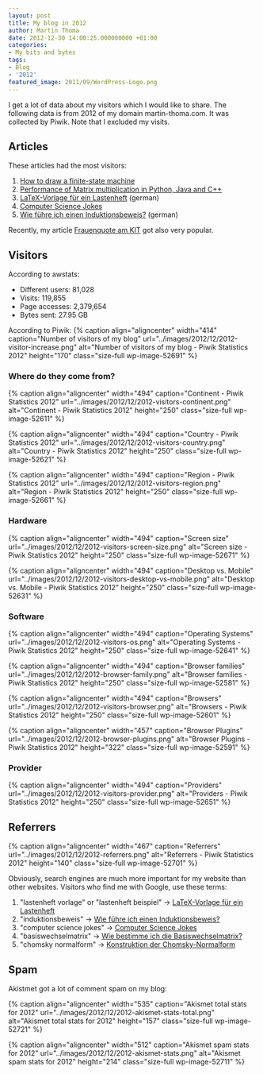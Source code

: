 ```yaml
---
layout: post
title: My blog in 2012
author: Martin Thoma
date: 2012-12-30 14:00:25.000000000 +01:00
categories:
- My bits and bytes
tags:
- Blog
- '2012'
featured_image: 2011/09/WordPress-Logo.png
---
```

I get a lot of data about my visitors which I would like to share. The following data is from 2012 of my domain martin-thoma.com. It was collected by Piwik. Note that I excluded my visits.

<h2>Articles</h2>
These articles had the most visitors:
<ol>
  <li><a href="../how-to-draw-a-finite-state-machine/">How to draw a finite-state machine</a></li>
  <li><a href="../matrix-multiplication-python-java-cpp/">Performance of Matrix multiplication in Python, Java and C++</a></li>
  <li><a href="../latex-vorlage-fur-ein-lastenheft/">LaTeX-Vorlage f&uuml;r ein Lastenheft</a> (german)</li>
  <li><a href="../computer-science-jokes/">Computer Science Jokes</a></li>
  <li><a href="../wie-fuhre-ich-einen-induktionsbeweis/">Wie f&uuml;hre ich einen Induktionsbeweis?</a> (german)</li>
</ol>

Recently, my article <a href="../frauenquote-am-kit/">Frauenquote am KIT</a> got also very popular.

<h2>Visitors</h2>
According to awstats:
<ul>
  <li>Different users: 81,028</li>
  <li>Visits: 119,855</li>
  <li>Page accesses: 2,379,654</li>
  <li>Bytes sent: 27.95 GB</li>
</ul>

According to Piwik:
{% caption align="aligncenter" width="414" caption="Number of visitors of my blog" url="../images/2012/12/2012-visitor-increase.png" alt="Number of visitors of my blog -  Piwik Statistics 2012"  height="170" class="size-full wp-image-52691" %}

<h3>Where do they come from?</h3>
{% caption align="aligncenter" width="494" caption="Continent - Piwik Statistics 2012" url="../images/2012/12/2012-visitors-continent.png" alt="Continent - Piwik Statistics 2012"  height="250" class="size-full wp-image-52611" %}

{% caption align="aligncenter" width="494" caption="Country - Piwik Statistics 2012" url="../images/2012/12/2012-visitors-country.png" alt="Country - Piwik Statistics 2012"  height="250" class="size-full wp-image-52621" %}

{% caption align="aligncenter" width="494" caption="Region - Piwik Statistics 2012" url="../images/2012/12/2012-visitors-region.png" alt="Region - Piwik Statistics 2012"  height="250" class="size-full wp-image-52661" %}

<h3>Hardware</h3>
{% caption align="aligncenter" width="494" caption="Screen size" url="../images/2012/12/2012-visitors-screen-size.png" alt="Screen size - Piwik Statistics 2012"  height="250" class="size-full wp-image-52671" %}

{% caption align="aligncenter" width="494" caption="Desktop vs. Mobile" url="../images/2012/12/2012-visitors-desktop-vs-mobile.png" alt="Desktop vs. Mobile - Piwik Statistics 2012"  height="250" class="size-full wp-image-52631" %}

<h3>Software</h3>
{% caption align="aligncenter" width="494" caption="Operating Systems" url="../images/2012/12/2012-visitors-os.png" alt="Operating Systems - Piwik Statistics 2012"  height="250" class="size-full wp-image-52641" %}

{% caption align="aligncenter" width="494" caption="Browser families" url="../images/2012/12/2012-browser-family.png" alt="Browser families - Piwik Statistics 2012"  height="250" class="size-full wp-image-52581" %}

{% caption align="aligncenter" width="494" caption="Browsers" url="../images/2012/12/2012-visitors-browser.png" alt="Browsers - Piwik Statistics 2012"  height="250" class="size-full wp-image-52601" %}

{% caption align="aligncenter" width="457" caption="Browser Plugins" url="../images/2012/12/2012-browser-plugins.png" alt="Browser Plugins - Piwik Statistics 2012"  height="322" class="size-full wp-image-52591" %}

<h3>Provider</h3>
{% caption align="aligncenter" width="494" caption="Providers" url="../images/2012/12/2012-visitors-provider.png" alt="Providers - Piwik Statistics 2012"  height="250" class="size-full wp-image-52651" %}

<h2>Referrers</h2>
{% caption align="aligncenter" width="467" caption="Referrers" url="../images/2012/12/2012-referrers.png" alt="Referrers  - Piwik Statistics 2012"  height="140" class="size-full wp-image-52701" %}

Obviously, search engines are much more important for my website than other websites.
Visitors who find me with Google, use these terms:
<ol>
  <li>"lastenheft vorlage" or "lastenheft beispiel" &rarr; <a href="../latex-vorlage-fur-ein-lastenheft/">LaTeX-Vorlage f&uuml;r ein Lastenheft</a></li>
  <li>"induktionsbeweis" &rarr; <a href="../wie-fuhre-ich-einen-induktionsbeweis/">Wie f&uuml;hre ich einen Induktionsbeweis?</a></li>
  <li>"computer science jokes" &rarr; <a href="../computer-science-jokes/">Computer Science Jokes</a></li>
  <li>"basiswechselmatrix" &rarr; <a href="../wie-bestimme-ich-die-basiswechselmatrix/">Wie bestimme ich die Basiswechselmatrix?</a></li>
  <li>"chomsky normalform" &rarr; <a href="../konstruktion-der-chomsky-normalform/">Konstruktion der Chomsky-Normalform</a></li>
</ol>

<h2>Spam</h2>
Akistmet got a lot of comment spam on my blog:

{% caption align="aligncenter" width="535" caption="Akismet total stats for 2012" url="../images/2012/12/2012-akismet-stats-total.png" alt="Akismet total stats for 2012"  height="157" class="size-full wp-image-52721" %}

{% caption align="aligncenter" width="512" caption="Akismet spam stats for 2012" url="../images/2012/12/2012-akismet-stats.png" alt="Akismet spam stats for 2012"  height="214" class="size-full wp-image-52711" %}
